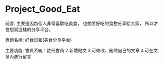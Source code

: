 # Project_Good_Eat

前言: 主要是因為個人非常喜歡吃美食， 也想將好吃的食物分享給大家， 所以才會想寫這樣的分享平台。

專題名稱: 好食日報(美食分享平台)

主要功能: 會員系統 1.註冊會員 2.新增貼文 3.可修改、刪除自己的文章 4.可在文章內進行留言
